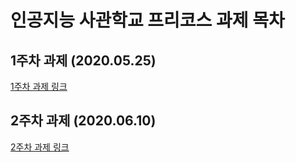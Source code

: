 # 인공지능 사관학교 프리코스 과제 목차

## 1주차 과제 (2020.05.25)

[1주차 과제 링크](https://github.com/inwoo7233/AI_GITCT2020/blob/master/ai_assignment1.ipynb)

## 2주차 과제 (2020.06.10)

[2주차 과제 링크](https://github.com/inwoo7233/AI_GITCT2020/blob/master/ai_assignment2.ipynb)
